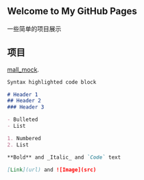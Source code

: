 ## Welcome to My GitHub Pages

一些简单的项目展示

## 项目
[mall_mock](https://cuizhen1234.github.io/mall_mock).







```markdown
Syntax highlighted code block

# Header 1
## Header 2
### Header 3

- Bulleted
- List

1. Numbered
2. List

**Bold** and _Italic_ and `Code` text

[Link](url) and ![Image](src)
```
